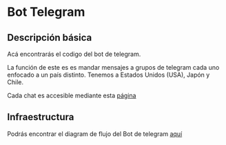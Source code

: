 # Bot Telegram

## Descripción básica

Acá encontrarás el codigo del bot de telegram.

La función de este es es mandar mensajes a grupos de telegram cada uno enfocado a un país distinto. Tenemos a Estados Unidos (USA), Japón y Chile.

Cada chat es accesible mediante esta [página](https://sites.google.com/view/alertaterremoto/inicio)

## Infraestructura

Podrás encontrar el diagram de flujo del Bot de telegram [aquí](telegram_bot\diagrama_de_flujo.pdf)
